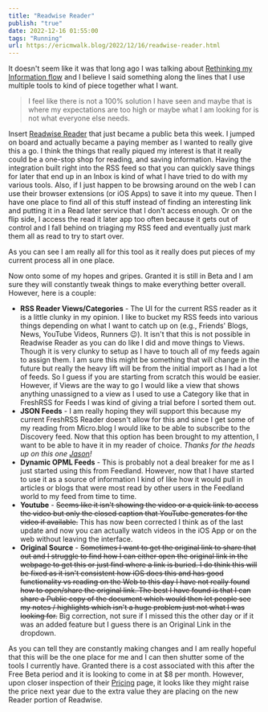 ```yaml
---
title: "Readwise Reader"
publish: "true"
date: 2022-12-16 01:55:00
tags: "Running"
url: https://ericmwalk.blog/2022/12/16/readwise-reader.html
---
```


It doesn't seem like it was that long ago I was talking about [Rethinking my Information flow](https://ericmwalk.blog/2022/11/22/rethinking-my-information.html) and I believe I said something along the lines that I use multiple tools to kind of piece together what I want.

> I feel like there is not a 100% solution I have seen and maybe that is where my expectations are too high or maybe what I am looking for is not what everyone else needs.

Insert [Readwise Reader](https://readwise.io/read) that just became a public beta this week. I jumped on board and actually became a paying member as I wanted to really give this a go. I think the things that really piqued my interest is that it really could be a one-stop shop for reading, and saving information. Having the integration built right into the RSS feed so that you can quickly save things for later that end up in an Inbox is kind of what I have tried to do with my various tools. Also, if I just happen to be browsing around on the web I can use their browser extensions (or iOS Apps) to save it into my queue. Then I have one place to find all of this stuff instead of finding an interesting link and putting it in a Read later service that I don't access enough. Or on the flip side, I access the read it later app too often because it gets out of control and I fall behind on triaging my RSS feed and eventually just mark them all as read to try to start over.

As you can see I am really all for this tool as it really does put pieces of my current process all in one place.

Now onto some of my hopes and gripes. Granted it is still in Beta and I am sure they will constantly tweak things to make everything better overall. However, here is a couple:

- **RSS Reader Views/Categories** - The UI for the current RSS reader as it is a little clunky in my opinion. I like to bucket my RSS feeds into various things depending on what I want to catch up on (e.g., Friends' Blogs, News, YouTube Videos, Runners 😉). It isn't that this is not possible in Readwise Reader as you can do like I did and move things to Views. Though it is very clunky to setup as I have to touch all of my feeds again to assign them. I am sure this might be something that will change in the future but really the heavy lift will be from the initial import as I had a lot of feeds. So I guess if you are starting from scratch this would be easier. However, if Views are the way to go I would like a view that shows anything unassigned to a view as I used to use a Category like that in FreshRSS for Feeds I was kind of giving a trial before I sorted them out.
- **JSON Feeds** - I am really hoping they will support this because my current FreshRSS Reader doesn't allow for this and since I get some of my reading from Micro.blog I would like to be able to subscribe to the Discovery feed. Now that this option has been brought to my attention, I want to be able to have it in my reader of choice. *Thanks for the heads up on this one* [*Jason*](https://micro.blog/burk)*!*
- **Dynamic OPML Feeds** - This is probably not a deal breaker for me as I just started using this from Feedland. However, now that I have started to use it as a source of information I kind of like how it would pull in articles or blogs that were most read by other users in the Feedland world to my feed from time to time.
- **Youtube** - <del>Seems like it isn't showing the video or a quick link to access the video but only the closed caption that YouTube generates for the video if available.</del> This has now been corrected I think as of the last update and now you can actually watch videos in the iOS App or on the web without leaving the interface.
- **Original Source** - <del>Sometimes I want to get the original link to share that out and I struggle to find how I can either open the original link in the webpage to get this or just find where a link is buried. I do think this will be fixed as it isn't consistent how iOS does this and has good functionality vs reading on the Web to this day I have not really found how to open/share the original link. The best I have found is that I can share a Public copy of the document which would then let people see my notes / highlights which isn't a huge problem just not what I was looking for.</del> Big correction, not sure if I missed this the other day or if it was an added feature but I guess there is an Original Link in the dropdown.

As you can tell they are constantly making changes and I am really hopeful that this will be the one place for me and I can then shutter some of the tools I currently have. Granted there is a cost associated with this after the Free Beta period and it is looking to come in at $8 per month. However, upon closer inspection of their [Pricing](https://readwise.io/pricing) page, it looks like they might raise the price next year due to the extra value they are placing on the new Reader portion of Readwise.